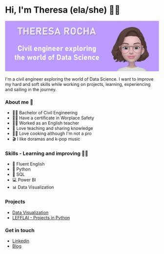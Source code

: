 # Hi, I'm Theresa (ela/she) 👋🙂

![GitHub Logo](GitHub3.jpg)

I'm a civil engineer exploring the world of Data Science. I want to improve my hard and soft skills while working on projects, learning, experiencing and sailing in the journey.

### About me 👩

- 👩‍🎓 Bachelor of Civil Engineering
- 👷‍♀️ Have a certificate in Worplace Safety
- 👩‍🏫 Worked as an English teacher
- 💖 Love teaching and sharing knowledge
- 👩‍🍳 Love cooking although I'm not a pro
- 🎬 I like doramas and k-pop music

### Skills - Learning and improving 👩‍💻

- 🗽 Fluent English
- 🐍 Python
- 📑 SQL
- 💻 Power BI
- 📊 Data Visualization

### Projects

- [Data Visualization](https://github.com/theresarocha/projetos_dashboards)
- [LEFFLAI - Projects in Python](https://github.com/theresarocha/estudos_LEFLAI_python)

### Get in touch 

- [Linkedin](https://www.linkedin.com/in/theresarocha/)
- [Blog](https://theresarocha.medium.com/)
